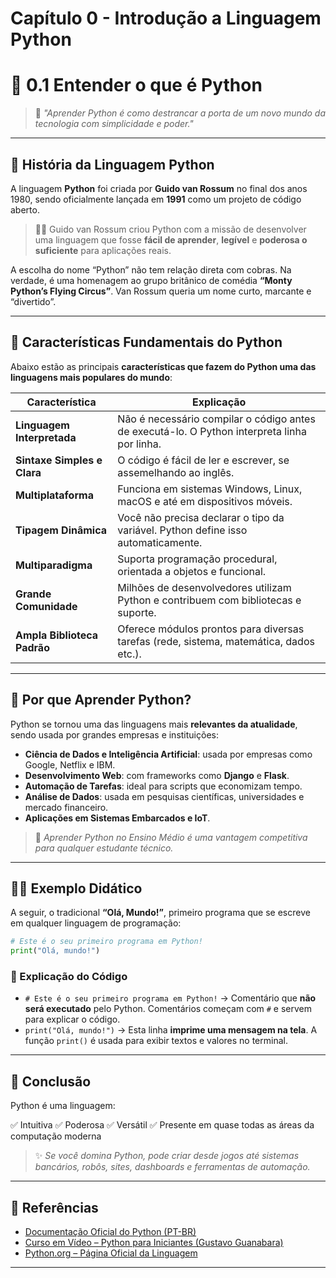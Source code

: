 # Capítulo 0 - Introdução a Linguagem Python

# 🐍 0.1 Entender o que é Python

> 📘 *"Aprender Python é como destrancar a porta de um novo mundo da tecnologia com simplicidade e poder."*

------

## 📜 História da Linguagem Python

A linguagem **Python** foi criada por **Guido van Rossum** no final dos anos 1980, sendo oficialmente lançada em **1991** como um projeto de código aberto.

> 🧑‍💻 Guido van Rossum criou Python com a missão de desenvolver uma linguagem que fosse **fácil de aprender**, **legível** e **poderosa o suficiente** para aplicações reais.

A escolha do nome “Python” não tem relação direta com cobras. Na verdade, é uma homenagem ao grupo britânico de comédia **“Monty Python’s Flying Circus”**. Van Rossum queria um nome curto, marcante e “divertido”.

------

## 🧬 Características Fundamentais do Python

Abaixo estão as principais **características que fazem do Python uma das linguagens mais populares do mundo**:

| Característica              | Explicação                                                   |
| --------------------------- | ------------------------------------------------------------ |
| **Linguagem Interpretada**  | Não é necessário compilar o código antes de executá-lo. O Python interpreta linha por linha. |
| **Sintaxe Simples e Clara** | O código é fácil de ler e escrever, se assemelhando ao inglês. |
| **Multiplataforma**         | Funciona em sistemas Windows, Linux, macOS e até em dispositivos móveis. |
| **Tipagem Dinâmica**        | Você não precisa declarar o tipo da variável. Python define isso automaticamente. |
| **Multiparadigma**          | Suporta programação procedural, orientada a objetos e funcional. |
| **Grande Comunidade**       | Milhões de desenvolvedores utilizam Python e contribuem com bibliotecas e suporte. |
| **Ampla Biblioteca Padrão** | Oferece módulos prontos para diversas tarefas (rede, sistema, matemática, dados etc.). |

------

## 🚀 Por que Aprender Python?

Python se tornou uma das linguagens mais **relevantes da atualidade**, sendo usada por grandes empresas e instituições:

- **Ciência de Dados e Inteligência Artificial**: usada por empresas como Google, Netflix e IBM.
- **Desenvolvimento Web**: com frameworks como **Django** e **Flask**.
- **Automação de Tarefas**: ideal para scripts que economizam tempo.
- **Análise de Dados**: usada em pesquisas científicas, universidades e mercado financeiro.
- **Aplicações em Sistemas Embarcados e IoT**.

> 🧠 *Aprender Python no Ensino Médio é uma vantagem competitiva para qualquer estudante técnico.*

------

## 👨‍🎓 Exemplo Didático

A seguir, o tradicional **“Olá, Mundo!”**, primeiro programa que se escreve em qualquer linguagem de programação:

```python
# Este é o seu primeiro programa em Python!
print("Olá, mundo!")
```

### 🧾 Explicação do Código

- `# Este é o seu primeiro programa em Python!`
   → Comentário que **não será executado** pelo Python. Comentários começam com `#` e servem para explicar o código.
- `print("Olá, mundo!")`
   → Esta linha **imprime uma mensagem na tela**. A função `print()` é usada para exibir textos e valores no terminal.

------

## 🧭 Conclusão

Python é uma linguagem:

✅ Intuitiva
✅ Poderosa
✅ Versátil
✅ Presente em quase todas as áreas da computação moderna

> ✨ *Se você domina Python, pode criar desde jogos até sistemas bancários, robôs, sites, dashboards e ferramentas de automação.*

------

## 🔗 Referências

- [Documentação Oficial do Python (PT-BR)](https://docs.python.org/pt-br/)
- [Curso em Vídeo – Python para Iniciantes (Gustavo Guanabara)](https://www.youtube.com/playlist?list=PLHz_AreHm4dm6wYOIW20Nyg12TAjmMGT-)
- [Python.org – Página Oficial da Linguagem](https://www.python.org/)

------


